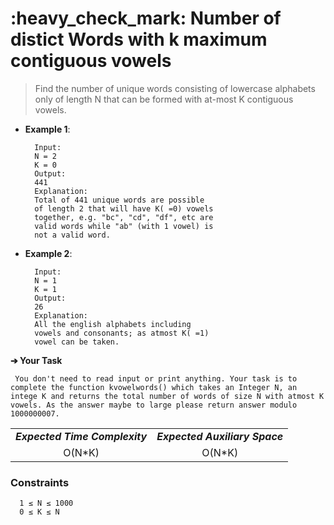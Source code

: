 <h1>:heavy_check_mark: Number of distict Words with k maximum contiguous vowels</h1>

<blockquote>
Find the number of unique words consisting of lowercase alphabets only of length N that can be formed with at-most K contiguous vowels. 


</blockquote>

* **Example 1**:<br>

        Input:
        N = 2
        K = 0
        Output:
        441
        Explanation:
        Total of 441 unique words are possible
        of length 2 that will have K( =0) vowels
        together, e.g. "bc", "cd", "df", etc are
        valid words while "ab" (with 1 vowel) is
        not a valid word.


* **Example 2**:<br>

        Input:
        N = 1
        K = 1
        Output:
        26
        Explanation:
        All the english alphabets including
        vowels and consonants; as atmost K( =1)
        vowel can be taken.

**➔ Your Task**

     You don't need to read input or print anything. Your task is to complete the function kvowelwords() which takes an Integer N, an intege K and returns the total number of words of size N with atmost K vowels. As the answer maybe to large please return answer modulo 1000000007.

<table align="center">
      <tr><td><em><b>Expected Time Complexity</td> <td><em><b>Expected Auxiliary Space</td></tr>
      <tr><td align="center">O(N*K)</td> <td align="center">O(N*K)</td></tr>
</table>

### **Constraints** 

      1 ≤ N ≤ 1000
      0 ≤ K ≤ N